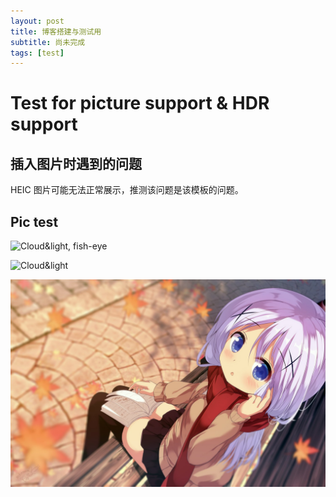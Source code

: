 ```yaml
---
layout: post
title: 博客搭建与测试用
subtitle: 尚未完成
tags: [test]
---
```


# Test for picture support & HDR support



## 插入图片时遇到的问题

HEIC 图片可能无法正常展示，推测该问题是该模板的问题。



## Pic test

![Cloud&light, fish-eye](/assets/images/posts/220729_IMG_6752.HEIC)

![Cloud&light](/assets/images/posts/220729_IMG_6753.HEIC)

![test](/assets/images/banners/home.jpeg)
